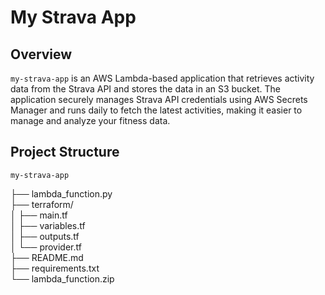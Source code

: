# My Strava App

## Overview

`my-strava-app` is an AWS Lambda-based application that retrieves activity data from the Strava API and stores the data in an S3 bucket. The application securely manages Strava API credentials using AWS Secrets Manager and runs daily to fetch the latest activities, making it easier to manage and analyze your fitness data.

## Project Structure


`my-strava-app`

├── lambda_function.py        
├── terraform/                
│   ├── main.tf              
│   ├── variables.tf          
│   ├── outputs.tf            
│   └── provider.tf           
├── README.md                 
├── requirements.txt          
└── lambda_function.zip       